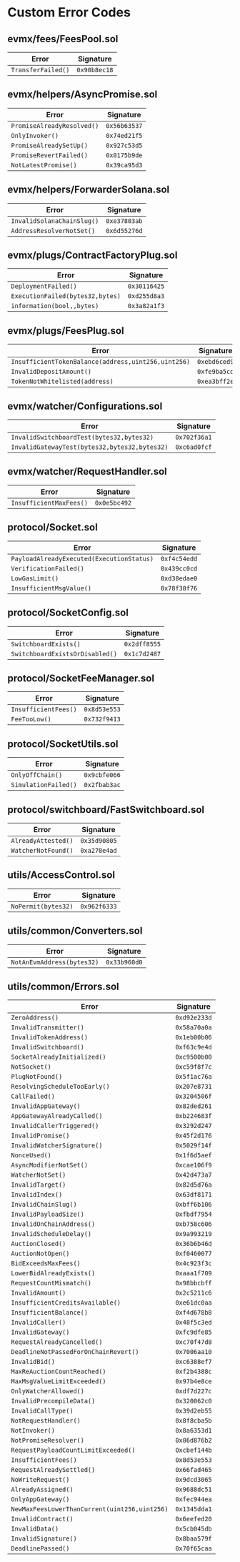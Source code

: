 # Custom Error Codes


## evmx/fees/FeesPool.sol

| Error | Signature |
|-------|-----------|
| `TransferFailed()` | `0x90b8ec18` |

## evmx/helpers/AsyncPromise.sol

| Error | Signature |
|-------|-----------|
| `PromiseAlreadyResolved()` | `0x56b63537` |
| `OnlyInvoker()` | `0x74ed21f5` |
| `PromiseAlreadySetUp()` | `0x927c53d5` |
| `PromiseRevertFailed()` | `0x0175b9de` |
| `NotLatestPromise()` | `0x39ca95d3` |

## evmx/helpers/ForwarderSolana.sol

| Error | Signature |
|-------|-----------|
| `InvalidSolanaChainSlug()` | `0xe37803ab` |
| `AddressResolverNotSet()` | `0x6d55276d` |

## evmx/plugs/ContractFactoryPlug.sol

| Error | Signature |
|-------|-----------|
| `DeploymentFailed()` | `0x30116425` |
| `ExecutionFailed(bytes32,bytes)` | `0xd255d8a3` |
| `information(bool,,bytes)` | `0x3a82a1f3` |

## evmx/plugs/FeesPlug.sol

| Error | Signature |
|-------|-----------|
| `InsufficientTokenBalance(address,uint256,uint256)` | `0xebd6ced9` |
| `InvalidDepositAmount()` | `0xfe9ba5cd` |
| `TokenNotWhitelisted(address)` | `0xea3bff2e` |

## evmx/watcher/Configurations.sol

| Error | Signature |
|-------|-----------|
| `InvalidSwitchboardTest(bytes32,bytes32)` | `0x702f36a1` |
| `InvalidGatewayTest(bytes32,bytes32,bytes32)` | `0xc6ad0fcf` |

## evmx/watcher/RequestHandler.sol

| Error | Signature |
|-------|-----------|
| `InsufficientMaxFees()` | `0x0e5bc492` |

## protocol/Socket.sol

| Error | Signature |
|-------|-----------|
| `PayloadAlreadyExecuted(ExecutionStatus)` | `0xf4c54edd` |
| `VerificationFailed()` | `0x439cc0cd` |
| `LowGasLimit()` | `0xd38edae0` |
| `InsufficientMsgValue()` | `0x78f38f76` |

## protocol/SocketConfig.sol

| Error | Signature |
|-------|-----------|
| `SwitchboardExists()` | `0x2dff8555` |
| `SwitchboardExistsOrDisabled()` | `0x1c7d2487` |

## protocol/SocketFeeManager.sol

| Error | Signature |
|-------|-----------|
| `InsufficientFees()` | `0x8d53e553` |
| `FeeTooLow()` | `0x732f9413` |

## protocol/SocketUtils.sol

| Error | Signature |
|-------|-----------|
| `OnlyOffChain()` | `0x9cbfe066` |
| `SimulationFailed()` | `0x2fbab3ac` |

## protocol/switchboard/FastSwitchboard.sol

| Error | Signature |
|-------|-----------|
| `AlreadyAttested()` | `0x35d90805` |
| `WatcherNotFound()` | `0xa278e4ad` |

## utils/AccessControl.sol

| Error | Signature |
|-------|-----------|
| `NoPermit(bytes32)` | `0x962f6333` |

## utils/common/Converters.sol

| Error | Signature |
|-------|-----------|
| `NotAnEvmAddress(bytes32)` | `0x33b960d0` |

## utils/common/Errors.sol

| Error | Signature |
|-------|-----------|
| `ZeroAddress()` | `0xd92e233d` |
| `InvalidTransmitter()` | `0x58a70a0a` |
| `InvalidTokenAddress()` | `0x1eb00b06` |
| `InvalidSwitchboard()` | `0xf63c9e4d` |
| `SocketAlreadyInitialized()` | `0xc9500b00` |
| `NotSocket()` | `0xc59f8f7c` |
| `PlugNotFound()` | `0x5f1ac76a` |
| `ResolvingScheduleTooEarly()` | `0x207e8731` |
| `CallFailed()` | `0x3204506f` |
| `InvalidAppGateway()` | `0x82ded261` |
| `AppGatewayAlreadyCalled()` | `0xb224683f` |
| `InvalidCallerTriggered()` | `0x3292d247` |
| `InvalidPromise()` | `0x45f2d176` |
| `InvalidWatcherSignature()` | `0x5029f14f` |
| `NonceUsed()` | `0x1f6d5aef` |
| `AsyncModifierNotSet()` | `0xcae106f9` |
| `WatcherNotSet()` | `0x42d473a7` |
| `InvalidTarget()` | `0x82d5d76a` |
| `InvalidIndex()` | `0x63df8171` |
| `InvalidChainSlug()` | `0xbff6b106` |
| `InvalidPayloadSize()` | `0xfbdf7954` |
| `InvalidOnChainAddress()` | `0xb758c606` |
| `InvalidScheduleDelay()` | `0x9a993219` |
| `AuctionClosed()` | `0x36b6b46d` |
| `AuctionNotOpen()` | `0xf0460077` |
| `BidExceedsMaxFees()` | `0x4c923f3c` |
| `LowerBidAlreadyExists()` | `0xaaa1f709` |
| `RequestCountMismatch()` | `0x98bbcbff` |
| `InvalidAmount()` | `0x2c5211c6` |
| `InsufficientCreditsAvailable()` | `0xe61dc0aa` |
| `InsufficientBalance()` | `0xf4d678b8` |
| `InvalidCaller()` | `0x48f5c3ed` |
| `InvalidGateway()` | `0xfc9dfe85` |
| `RequestAlreadyCancelled()` | `0xc70f47d8` |
| `DeadlineNotPassedForOnChainRevert()` | `0x7006aa10` |
| `InvalidBid()` | `0xc6388ef7` |
| `MaxReAuctionCountReached()` | `0xf2b4388c` |
| `MaxMsgValueLimitExceeded()` | `0x97b4e8ce` |
| `OnlyWatcherAllowed()` | `0xdf7d227c` |
| `InvalidPrecompileData()` | `0x320062c0` |
| `InvalidCallType()` | `0x39d2eb55` |
| `NotRequestHandler()` | `0x8f8cba5b` |
| `NotInvoker()` | `0x8a6353d1` |
| `NotPromiseResolver()` | `0x86d876b2` |
| `RequestPayloadCountLimitExceeded()` | `0xcbef144b` |
| `InsufficientFees()` | `0x8d53e553` |
| `RequestAlreadySettled()` | `0x66fad465` |
| `NoWriteRequest()` | `0x9dcd3065` |
| `AlreadyAssigned()` | `0x9688dc51` |
| `OnlyAppGateway()` | `0xfec944ea` |
| `NewMaxFeesLowerThanCurrent(uint256,uint256)` | `0x1345dda1` |
| `InvalidContract()` | `0x6eefed20` |
| `InvalidData()` | `0x5cb045db` |
| `InvalidSignature()` | `0x8baa579f` |
| `DeadlinePassed()` | `0x70f65caa` |
